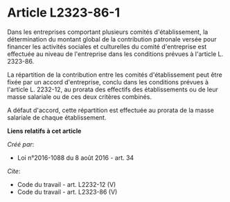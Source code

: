# Article L2323-86-1

Dans les entreprises comportant plusieurs comités d'établissement, la détermination du montant global de la contribution
patronale versée pour financer les activités sociales et culturelles du comité d'entreprise est effectuée au niveau de
l'entreprise dans les conditions prévues à l'article L. 2323-86. 

La répartition de la contribution entre les comités d'établissement peut être fixée par un accord d'entreprise, conclu dans
les conditions prévues à l'article L. 2232-12, au prorata des effectifs des établissements ou de leur masse salariale ou de
ces deux critères combinés. 

A défaut d'accord, cette répartition est effectuée au prorata de la masse salariale de chaque établissement.

**Liens relatifs à cet article**

_Créé par_:

  - Loi n°2016-1088 du 8 août 2016 - art. 34

_Cite_:

  - Code du travail - art. L2232-12 (V)
  - Code du travail - art. L2323-86 (V)
